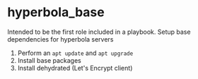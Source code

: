 # hyperbola_base

Intended to be the first role included in a playbook. Setup base
dependencies for hyperbola servers

1. Perform an `apt update` and `apt upgrade`
2. Install base packages
3. Install dehydrated (Let's Encrypt client)
